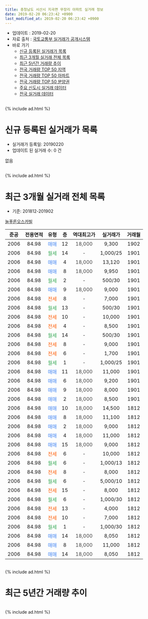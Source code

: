 ```yaml
---
title: 충청남도 서산시 지곡면 무장리 아파트 실거래 정보
date: 2019-02-20 06:23:42 +0900
last_modified_at: 2019-02-20 06:23:42 +0900
---
```


* 업데이트 : 2019-02-20
* 자료 출처 : [국토교통부 실거래가 공개시스템](http://rt.molit.go.kr)
* 바로 가기
    * [신규 등록된 실거래가 목록](#신규-등록된-실거래가-목록)
    * [최근 3개월 실거래 전체 목록](#최근-3개월-실거래-전체-목록)
    * [최근 5년간 거래량 추이](#최근-5년간-거래량-추이)
    * [전국 거래량 TOP 50 지역](https://inasie.github.io/apt-trade-info/최근-3개월-전국에서-가장-거래가-많이-발생한-지역)
    * [전국 거래량 TOP 50 아파트](https://inasie.github.io/apt-trade-info/최근-3개월-전국에서-가장-거래가-많이-발생한-아파트)
    * [전국 거래량 TOP 50 분양권](https://inasie.github.io/apt-trade-info/최근-3개월-전국에서-가장-거래가-많이-발생한-분양권)
    * [주요 신도시 실거래 데이터](https://inasie.github.io/apt-trade-info/주요-신도시)
    * [전국 실거래 데이터](https://inasie.github.io/apt-trade-info/전국)
<br>
{% include ad.html %}
<br>

# 신규 등록된 실거래가 목록
* 실거래가 등록일: 20190220
* 업데이트 된 실거래 수: 0 건

없음

<br>
{% include ad.html %}
<br>

# 최근 3개월 실거래 전체 목록
* 기준: 201812-201902


[늘푸른오스카빌](https://search.naver.com/search.naver?query=%EC%B6%A9%EC%B2%AD%EB%82%A8%EB%8F%84+%EC%84%9C%EC%82%B0%EC%8B%9C+%EC%A7%80%EA%B3%A1%EB%A9%B4+%EB%AC%B4%EC%9E%A5%EB%A6%AC+%EB%8A%98%ED%91%B8%EB%A5%B8%EC%98%A4%EC%8A%A4%EC%B9%B4%EB%B9%8C)

|준공|전용면적|유형|층|역대최고가|실거래가|거래월|
|:---:|:---:|:---:|:---:|:---:|:---:|:---:|
|2006|84.98|<span style="color:#4285f3">매매</span>|12|<span style="color:#444444">18,000</span>|9,300|1902|
|2006|84.98|<span style="color:#34a853">월세</span>|14|<span style="color:#444444">-</span>|1,000/25|1901|
|2006|84.98|<span style="color:#4285f3">매매</span>|4|<span style="color:#444444">18,000</span>|13,120|1901|
|2006|84.98|<span style="color:#4285f3">매매</span>|8|<span style="color:#444444">18,000</span>|9,950|1901|
|2006|84.98|<span style="color:#34a853">월세</span>|2|<span style="color:#444444">-</span>|500/30|1901|
|2006|84.98|<span style="color:#4285f3">매매</span>|9|<span style="color:#444444">18,000</span>|9,000|1901|
|2006|84.98|<span style="color:#ff5a00">전세</span>|8|<span style="color:#444444">-</span>|7,000|1901|
|2006|84.98|<span style="color:#34a853">월세</span>|13|<span style="color:#444444">-</span>|500/30|1901|
|2006|84.98|<span style="color:#ff5a00">전세</span>|10|<span style="color:#444444">-</span>|10,000|1901|
|2006|84.98|<span style="color:#ff5a00">전세</span>|4|<span style="color:#444444">-</span>|8,500|1901|
|2006|84.98|<span style="color:#34a853">월세</span>|14|<span style="color:#444444">-</span>|500/30|1901|
|2006|84.98|<span style="color:#ff5a00">전세</span>|8|<span style="color:#444444">-</span>|9,000|1901|
|2006|84.98|<span style="color:#ff5a00">전세</span>|6|<span style="color:#444444">-</span>|1,700|1901|
|2006|84.98|<span style="color:#34a853">월세</span>|1|<span style="color:#444444">-</span>|1,000/25|1901|
|2006|84.98|<span style="color:#4285f3">매매</span>|11|<span style="color:#444444">18,000</span>|11,000|1901|
|2006|84.98|<span style="color:#4285f3">매매</span>|6|<span style="color:#444444">18,000</span>|9,200|1901|
|2006|84.98|<span style="color:#4285f3">매매</span>|9|<span style="color:#444444">18,000</span>|8,000|1901|
|2006|84.98|<span style="color:#4285f3">매매</span>|2|<span style="color:#444444">18,000</span>|8,500|1901|
|2006|84.98|<span style="color:#4285f3">매매</span>|10|<span style="color:#444444">18,000</span>|14,500|1812|
|2006|84.98|<span style="color:#4285f3">매매</span>|8|<span style="color:#444444">18,000</span>|11,100|1812|
|2006|84.98|<span style="color:#4285f3">매매</span>|2|<span style="color:#444444">18,000</span>|9,000|1812|
|2006|84.98|<span style="color:#4285f3">매매</span>|4|<span style="color:#444444">18,000</span>|11,000|1812|
|2006|84.98|<span style="color:#4285f3">매매</span>|15|<span style="color:#444444">18,000</span>|9,000|1812|
|2006|84.98|<span style="color:#ff5a00">전세</span>|6|<span style="color:#444444">-</span>|10,000|1812|
|2006|84.98|<span style="color:#34a853">월세</span>|6|<span style="color:#444444">-</span>|1,000/13|1812|
|2006|84.98|<span style="color:#ff5a00">전세</span>|8|<span style="color:#444444">-</span>|8,000|1812|
|2006|84.98|<span style="color:#34a853">월세</span>|6|<span style="color:#444444">-</span>|5,000/10|1812|
|2006|84.98|<span style="color:#ff5a00">전세</span>|15|<span style="color:#444444">-</span>|8,000|1812|
|2006|84.98|<span style="color:#34a853">월세</span>|6|<span style="color:#444444">-</span>|1,000/30|1812|
|2006|84.98|<span style="color:#ff5a00">전세</span>|13|<span style="color:#444444">-</span>|4,000|1812|
|2006|84.98|<span style="color:#ff5a00">전세</span>|10|<span style="color:#444444">-</span>|7,000|1812|
|2006|84.98|<span style="color:#34a853">월세</span>|1|<span style="color:#444444">-</span>|1,000/30|1812|
|2006|84.98|<span style="color:#4285f3">매매</span>|14|<span style="color:#444444">18,000</span>|8,050|1812|
|2006|84.98|<span style="color:#4285f3">매매</span>|8|<span style="color:#444444">18,000</span>|11,000|1812|
|2006|84.98|<span style="color:#4285f3">매매</span>|14|<span style="color:#444444">18,000</span>|8,050|1812|


<br>
{% include ad.html %}
<br>

# 최근 5년간 거래량 추이


<div style="width:100%;">
    <canvas id="deal_progress" height="200"></canvas>
</div>

<script>
new Chart(document.getElementById("deal_progress"), {
    type: 'line',
    data: {
        labels: ['201402','201403','201404','201405','201406','201407','201408','201409','201410','201411','201412','201501','201502','201503','201504','201505','201506','201507','201508','201509','201510','201511','201512','201601','201602','201603','201604','201605','201606','201607','201608','201609','201610','201611','201612','201701','201702','201703','201704','201705','201706','201707','201708','201709','201710','201711','201712','201801','201802','201803','201804','201805','201806','201807','201808','201809','201810','201811','201812','201901','201902'],
        datasets: [{
            label: '매매',
            pointRadius: 1,
            data: [13, 9, 15, 13, 12, 7, 11, 13, 10, 23, 3, 18, 10, 25, 24, 30, 34, 40, 29, 45, 45, 23, 19, 12, 9, 20, 16, 14, 17, 12, 14, 15, 10, 15, 4, 2, 11, 7, 8, 9, 9, 5, 10, 8, 8, 5, 6, 5, 10, 12, 16, 11, 11, 7, 11, 10, 13, 9, 8, 7, 1],
            borderColor: "rgba(255, 201, 14, 1)",
            backgroundColor: "rgba(255, 201, 14, 0.5)",
            fill: false,
            lineTension: 0
        },{
            label: '전월세',
            pointRadius: 1,
            data: [19, 18, 24, 20, 11, 13, 21, 14, 20, 16, 11, 21, 14, 24, 11, 18, 21, 20, 23, 15, 13, 11, 6, 6, 10, 8, 8, 10, 14, 9, 11, 7, 9, 5, 4, 8, 10, 10, 12, 4, 5, 11, 9, 12, 4, 5, 3, 10, 5, 16, 8, 6, 8, 8, 17, 11, 9, 6, 9, 10, 0],
            borderColor: "rgba(0, 141, 185, 1)",
            backgroundColor: "rgba(0, 141, 185, 0.5)",
            fill: false,
            lineTension: 0
        }
        ]
    },
    options: {
        responsive: true,
        title: {
            display: false
        },
        tooltips: {
            mode: 'index',
            intersect: false
        },
        hover: {
            mode: 'nearest',
            intersect: true
        },
        scales: {
            xAxes: [{
                display: true,
                scaleLabel: {
                    display: true,
                    labelString: '년/월'
                }
            }],
            yAxes: [{
                display: true,
                ticks: {
                    suggestedMin: 0,
                },
                scaleLabel: {
                    display: true,
                    labelString: '실거래 수'
                }
            }]
        }
    }
});

</script>


<br>
{% include ad.html %}
<br>

